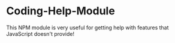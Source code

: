 # Coding-Help-Module
This NPM module is very useful for getting help with features that JavaScript doesn't provide!
